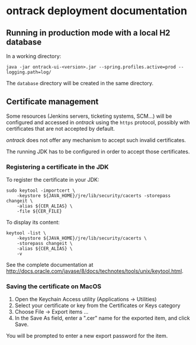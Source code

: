 ontrack deployment documentation
================================

## Running in production mode with a local H2 database

In a working directory:

    java -jar ontrack-ui-<version>.jar --spring.profiles.active=prod --logging.path=log/
    
The `database` directory will be created in the same directory.

## Certificate management

Some resources (Jenkins servers, ticketing systems, SCM...) will be configured and accessed in _ontrack_ using the
  `https` protocol, possibly with certificates that are not accepted by default.
  
_ontrack_ does not offer any mechanism to accept such invalid certificates.

The running JDK has to be configured in order to accept those certificates.

### Registering a certificate in the JDK

To register the certificate in your JDK:

    sudo keytool -importcert \
        -keystore ${JAVA_HOME}/jre/lib/security/cacerts -storepass changeit \
        -alias ${CER_ALIAS} \
        -file ${CER_FILE}
        
To display its content:

    keytool -list \
        -keystore ${JAVA_HOME}/jre/lib/security/cacerts \
        -storepass changeit \
        -alias ${CER_ALIAS} \
        -v

See the complete documentation at http://docs.oracle.com/javase/8/docs/technotes/tools/unix/keytool.html.

### Saving the certificate on MacOS

1. Open the Keychain Access utility (Applications -> Utilities)
1. Select your certificate or key from the Certificates or Keys category
1. Choose File -> Export items ...
1. In the Save As field, enter a ".cer" name for the exported item, and click Save.

You will be prompted to enter a new export password for the item.
